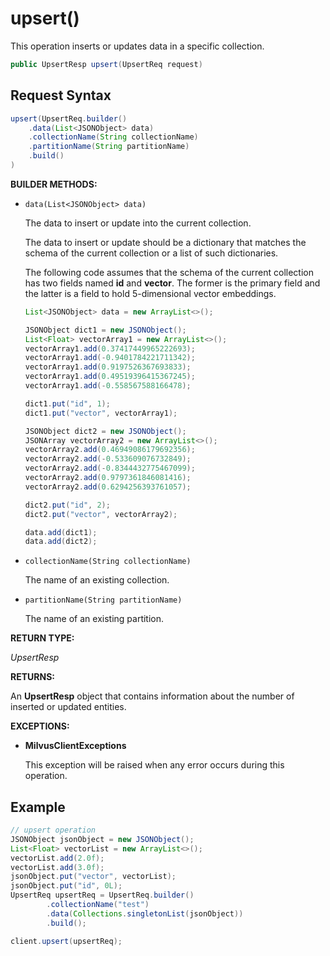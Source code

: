 # upsert()

This operation inserts or updates data in a specific collection.

```java
public UpsertResp upsert(UpsertReq request)
```

## Request Syntax

```java
upsert(UpsertReq.builder()
    .data(List<JSONObject> data)
    .collectionName(String collectionName)
    .partitionName(String partitionName)
    .build()
)
```

**BUILDER METHODS:**

- `data(List<JSONObject> data)`

    The data to insert or update into the current collection.

    The data to insert or update should be a dictionary that matches the schema of the current collection or a list of such dictionaries. 

    The following code assumes that the schema of the current collection has two fields named **id** and **vector**. The former is the primary field and the latter is a field to hold 5-dimensional vector embeddings.

    ```java
    List<JSONObject> data = new ArrayList<>();
    
    JSONObject dict1 = new JSONObject();
    List<Float> vectorArray1 = new ArrayList<>();
    vectorArray1.add(0.37417449965222693);
    vectorArray1.add(-0.9401784221711342);
    vectorArray1.add(0.9197526367693833);
    vectorArray1.add(0.49519396415367245);
    vectorArray1.add(-0.558567588166478);
    
    dict1.put("id", 1);
    dict1.put("vector", vectorArray1);
    
    JSONObject dict2 = new JSONObject();
    JSONArray vectorArray2 = new ArrayList<>();
    vectorArray2.add(0.46949086179692356);
    vectorArray2.add(-0.533609076732849);
    vectorArray2.add(-0.8344432775467099);
    vectorArray2.add(0.9797361846081416);
    vectorArray2.add(0.6294256393761057);
    
    dict2.put("id", 2);
    dict2.put("vector", vectorArray2);
    
    data.add(dict1);
    data.add(dict2);
    ```

- `collectionName(String collectionName)`

    The name of an existing collection.

- `partitionName(String partitionName)`

    The name of an existing partition.

**RETURN TYPE:**

*UpsertResp*

**RETURNS:**

An **UpsertResp** object that contains information about the number of inserted or updated entities.

**EXCEPTIONS:**

- **MilvusClientExceptions**

    This exception will be raised when any error occurs during this operation.

## Example

```java
// upsert operation
JSONObject jsonObject = new JSONObject();
List<Float> vectorList = new ArrayList<>();
vectorList.add(2.0f);
vectorList.add(3.0f);
jsonObject.put("vector", vectorList);
jsonObject.put("id", 0L);
UpsertReq upsertReq = UpsertReq.builder()
        .collectionName("test")
        .data(Collections.singletonList(jsonObject))
        .build();

client.upsert(upsertReq);
```

